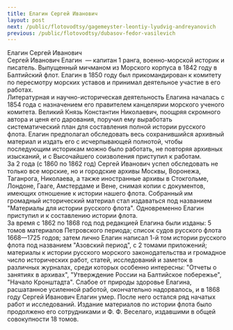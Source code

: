 ```yaml
---
title: Елагин Сергей Иванович
layout: post
next: /public/flotovodtsy/gagemeyster-leontiy-lyudvig-andreyanovich
previous: /public/flotovodtsy/dubasov-fedor-vasilevich
---
```


Елагин Сергей Иванович  
Сергей Иванович Елагин  — капитан 1 ранга, военно-морской историк и писатель. Выпущенный мичманом из Морского корпуса в 1842 году в Балтийский флот. Елагин в 1850 году был прикомандирован к комитету по пересмотру морских уставов и принимал деятельное участие в его работах.   
Литературная и научно-историческая деятельность Елагина началась с 1854 года с назначением его правителем канцелярии морского ученого комитета. Великий Князь Константин Николаевич, поощряя скромного автора и ценя его дарования, поручил ему выработать систематический план для составления полной истории русского флота. Елагин предполагал обследовать весь сохранившийся архивный материал и издать его с исчерпывающей полнотой, чтобы последующим историкам можно было работать, не повторяя архивных изысканий, и с Высочайшего соизволения приступил к работам.   
За 2 года (с 1860 по 1862 год) Сергей Иванович успел обследовать не только все морские, но и городские архивы Москвы, Воронежа, Таганрога, Николаева, а также иностранные архивы в Стокгольме, Лондоне, Гааге, Амстердаме и Вене, снимая копии с документов, имеющих отношение к истории нашего флота. Собранный им громадный исторический материал стал издаваться под названием "Материалы для истории русского флота". Одновременно Елагин приступил и к составлению истории флота.   
За время с 1862 по 1868 год под редакцией Елагина были изданы: 5 томов материалов Петровского периода; список судов русского флота 1668—1725 годов; затем лично Елагин написал 1-й том истории русского флота под названием "Азовский период", с 2 томами приложений; материалы к истории русского морского законодательства и громадное число исторических работ, статей, исследований и заметок в различных журналах, среди которых особенно интересны: "Отчеты о занятиях в архивах", "Утверждение России на Балтийское побережье", "Начало Кронштадта". Слабое от природы здоровье Елагина, расшатанное усиленной работой, окончательно надорвалось, и в 1868 году Сергей Иванович Елагин умер. После него остался ряд начатых работ и исследований. Издание материалов по истории флота было продолжено его сотрудниками и Ф. Ф. Веселаго, издавшими в общей совокупности 18 томов.